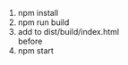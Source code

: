 
1. npm install
2. npm run build
3. add to dist/build/index.html   <div id="root"></div> before   <script type="text/javascript" src="/dist/build/main.bundle.js"></script></body>
4. npm start
